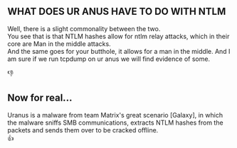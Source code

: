 ## WHAT DOES UR ANUS HAVE TO DO WITH NTLM
Well, there is a slight commonality between the two.<br>
You see that is that NTLM hashes allow for ntlm relay attacks, which in their core are Man in the middle attacks.<br>
And the same goes for your butthole, it allows for a man in the middle. And I am sure if we run tcpdump on ur anus we will find evidence of some.

👎

## Now for real...
Uranus is a malware from team Matrix's great scenario [Galaxy], in which the malware sniffs SMB communications, extracts NTLM hashes from the packets and sends them over to be cracked offline.<br>
👍

